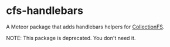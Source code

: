cfs-handlebars
=========================

A Meteor package that adds handlebars helpers for [CollectionFS](https://github.com/CollectionFS/Meteor-CollectionFS).

NOTE: This package is deprecated. You don't need it.
